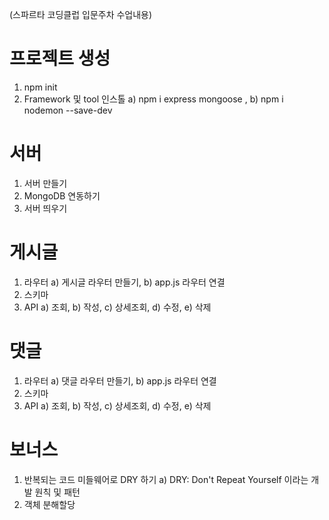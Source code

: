 (스파르타 코딩클럽 입문주차 수업내용)

# 프로젝트 생성
   1. npm init
   2. Framework 및 tool 인스톨
      a) npm i express mongoose ,
      b) npm i nodemon --save-dev

# 서버
   1. 서버 만들기
   2. MongoDB 연동하기
   3. 서버 띄우기

# 게시글
   1. 라우터
      a) 게시글 라우터 만들기,
      b) app.js 라우터 연결
   2. 스키마
   3. API
      a) 조회,
      b) 작성,
      c) 상세조회,
      d) 수정,
      e) 삭제

# 댓글
   1. 라우터
      a) 댓글 라우터 만들기,
      b) app.js 라우터 연결
   2. 스키마
   3. API
      a) 조회,
      b) 작성,
      c) 상세조회,
      d) 수정,
      e) 삭제

# 보너스
   1. 반복되는 코드 미들웨어로 DRY 하기
      a) DRY: Don't Repeat Yourself 이라는 개발 원칙 및 패턴
   2. 객체 분해할당